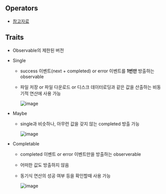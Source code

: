## Operators
- [참고자료](https://github.com/Jinoo9622/iOS/blob/master/Chapter4/05_GitHubRepositoryApp/Observable.playground/Contents.swift)

## Traits
- Observable의 제한된 버전
- Single
  - success 이벤트(next + completed) or error 이벤트를 **1번만** 방출하는 observable 
  - 파일 저장 or 파일 다운로드 or 디스크 데이터로딩과 같은 값을 산출하는 비동기적 연산에 사용 가능
    
    ![image](https://user-images.githubusercontent.com/46417892/157216183-b67e72b5-1b92-4f5b-9d76-18e7d44d0781.png)

- Maybe
  - single과 비슷하나, 아무런 값을 갖지 않는 completed 방출 가능

    ![image](https://user-images.githubusercontent.com/46417892/157216303-ced72cf7-e3c9-4d4c-9e99-5cfebcc81747.png)

- Completable
  - completed 이벤트 or error 이벤트만을 방출하는 observerable
  - 어떠한 값도 방출하지 않음
  - 동기식 연산의 성공 여부 등을 확인할때 사용 가능

    ![image](https://user-images.githubusercontent.com/46417892/157216391-3f6f8470-cf1c-404e-aa3f-c70c8f9f0849.png)
